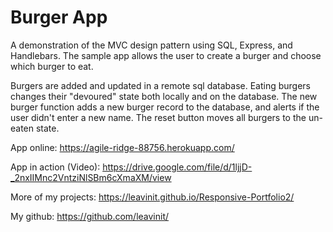 # Burger App
A demonstration of the MVC design pattern using SQL, Express, and Handlebars.  The sample app allows the user to create a burger and choose which burger to eat.

Burgers are added and updated in a remote sql database.  Eating burgers changes their "devoured" state both locally and on the database.  The new burger function adds a new burger record to the database, and alerts if the user didn't enter a new name.  The reset button moves all burgers to the un-eaten state.

App online:
https://agile-ridge-88756.herokuapp.com/

App in action (Video):
https://drive.google.com/file/d/1ljjD-_2nxIIMnc2VntziNlSBm6cXmaXM/view

More of my projects:
https://leavinit.github.io/Responsive-Portfolio2/

My github:
https://github.com/leavinit/

